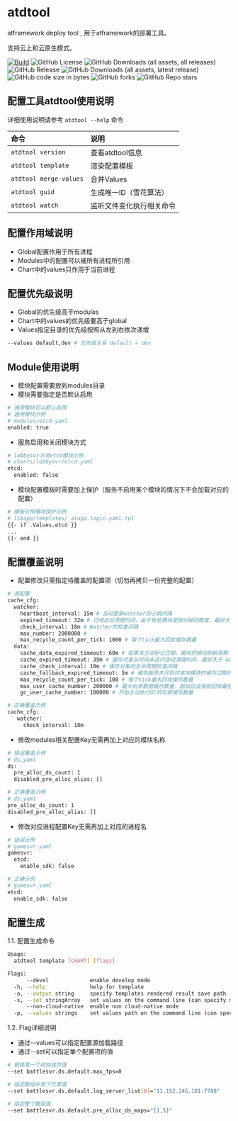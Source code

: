 # atdtool

atframework deploy tool , 用于atframework的部署工具。

支持云上和云原生模式。

[![Build](https://github.com/atframework/atdtool/actions/workflows/main.yml/badge.svg)](https://github.com/atframework/atdtool/actions/workflows/main.yml)
![GitHub License](https://img.shields.io/github/license/atframework/atdtool)
![GitHub Downloads (all assets, all releases)](https://img.shields.io/github/downloads/atframework/atdtool/total)
![GitHub Release](https://img.shields.io/github/v/release/atframework/atdtool)
![GitHub Downloads (all assets, latest release)](https://img.shields.io/github/downloads/atframework/atdtool/latest/total)
![GitHub code size in bytes](https://img.shields.io/github/languages/code-size/atframework/atdtool)
![GitHub forks](https://img.shields.io/github/forks/atframework/atdtool)
![GitHub Repo stars](https://img.shields.io/github/stars/atframework/atdtool)


## 配置工具atdtool使用说明

详细使用说明请参考 `atdtool --help` 命令

| 命令                   | 说明                     |
| :--------------------- | :----------------------- |
| `atdtool version`      | 查看atdtool信息          |
| `atdtool template`     | 渲染配置模板             |
| `atdtool merge-values` | 合并Values               |
| `atdtool guid`         | 生成唯一ID（雪花算法）   |
| `atdtool watch`        | 监听文件变化执行相关命令 |

## 配置作用域说明

- Global配置作用于所有进程
- Modules中的配置可以被所有进程所引用
- Chart中的values只作用于当前进程

## 配置优先级说明

- Global的优先级高于modules
- Chart中的values的优先级要高于global
- Values指定目录的优先级按照从左到右依次递增

```bash
--values default,dev # 优先级关系 default < dev
```

## Module使用说明

- 模块配置需要放到modules目录
- 模块需要指定是否默认启用

```bash
# 通用模块可以默认启用
# 通用模块示例
# modules/etcd.yaml
enabled: true
```

- 服务启用和关闭模块方式

```bash
# lobbysvr关闭etcd模块示例
# charts/lobbysvr/etcd.yaml
etcd:
  enabled: false
```

- 模块配置模板时需要加上保护（服务不启用某个模块的情况下不会加载对应的配置）

```bash
# 模板引用模块保护示例
# libapp/templates/_atapp.logic.yaml.tpl
{{- if .Values.etcd }}
...
{{- end }}
```

## 配置覆盖说明

- 配置修改只需指定待覆盖的配置项（切勿再拷贝一份完整的配置）

```bash
# 源配置
cache_cfg:
  watcher:
    heartbeat_interval: 15m # 自动更新watcher的心跳间隔
    expired_timeout: 32m # 订阅自动清理时间，由于有些模块是按分钟的精度。最好大于 watcher.heartbeat_interval 的2倍
    check_interval: 18m # Watcher的检查间隔
    max_number: 2000000 #
    max_recycle_count_per_tick: 1000 # 每个tick最大回收缓存数量
  data:
    cache_data_expired_timeout: 60m # 如果未主动标记过期，缓存的被动刷新周期
    cache_expired_timeout: 35m # 缓存对象长时间未访问自动清理时间，最好大于 watcher.heartbeat_interval 的2倍
    cache_check_interval: 10m # 缓存对象的生命周期检查间隔
    cache_fallback_expired_timeout: 5m # 缓存服务未开启时本地模块的缓存过期时间
    max_recycle_count_per_tick: 100 # 每个tick最大回收缓存数量
    max_user_cache_number: 200000 # 最大玩家数据缓存数量，超出后会强制回收最老的数据块
    gc_user_cache_number: 100000 # 开始主动执行GC的玩家缓存数量

# 正确覆盖示例
cache_cfg:
   watcher:
     check_interval: 18m
```

- 修改modules相关配置Key无需再加上对应的模块名称

```bash
# 错误覆盖示例
# ds.yaml
ds:
  pre_alloc_ds_count: 1
  disabled_pre_alloc_alias: []

# 正确覆盖示例
# ds.yaml
pre_alloc_ds_count: 1
disabled_pre_alloc_alias: []
```

- 修改对应进程配置Key无需再加上对应的进程名
  
```bash
# 错误示例
# gamesvr.yaml
gamesvr:
  etcd:
    enable_sdk: false

# 正确示例
# gamesvr.yaml
etcd:
  enable_sdk: false
```

## 配置生成

1.1. 配置生成命令

```bash
Usage:
  atdtool template [CHART] [flags]

Flags:
      --devel             enable develop mode
  -h, --help              help for template
  -o, --output string     specify templates rendered result save path
  -s, --set stringArray   set values on the command line (can specify multiple or separate values with commas: key1=val1,key2=val2)
      --non-cloud-native  enable non cloud-native mode
  -p, --values strings    set values path on the command line (can specify multiple paths with commas:path1,path2)
```

1.2. Flag详细说明

- 通过--values可以指定配置源加载路径
- 通过--set可以指定单个配置项的值

```bash
# 替换某一个结构成员值
--set battlesvr.ds.default.max_fps=0

# 指定数组中某个元素值
--set battlesvr.ds.default.log_server_list[0]="11.152.245.181:7788"

# 指定整个数组值
--set battlesvr.ds.default.pre_alloc_ds_maps="{1,5}"
```
